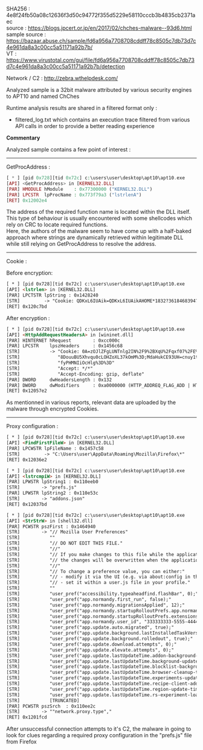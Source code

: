 SHA256 : 4e8f24fb50a08c12636f3d50c94772f355d5229e58110cccb3b4835cb2371aec  
source : https://blogs.jpcert.or.jp/en/2017/02/chches-malware--93d6.html  
sample source : https://bazaar.abuse.ch/sample/fd6a956a7708708cddff78c8505c7db73d7c4e961da8a3c00cc5a51171a92b7b/  
VT : https://www.virustotal.com/gui/file/fd6a956a7708708cddff78c8505c7db73d7c4e961da8a3c00cc5a51171a92b7b/detection  

Network / C2 : http://zebra.wthelpdesk.com/


Analyzed sample is a 32bit malware attributed by various security engines to APT10 and named ChChes

Runtime analysis results are shared in a filtered format only :

- filtered_log.txt which contains an execution trace filtered from various API calls in order to provide a better reading experience


**Commentary**

Analyzed sample contains a few point of interest :

---- 

GetProcAddress :

```php
[ * ] [pid 0x728][tid 0x72c] c:\users\user\desktop\apt10\apt10.exe
[API] <GetProcAddress> in [KERNEL32.DLL] 
[PAR] HMODULE hModule    : 0x77300000 ("KERNEL32.DLL")
[PAR] LPCSTR  lpProcName : 0x773f79a3 ("lstrlenA")
[RET] 0x12002e4
```

The address of the required function name is located within the DLL itself.  
This type of behaviour is usually encountered with some shellcodes which rely on CRC to locate required functions.  
Here, the authors of the malware seem to have come up with a half-baked approach where strings are dynamically retrieved within legitimate DLL while still relying on GetProcAddress to resolve the address.


---- 

Cookie :

Before encryption:
```html
[ * ] [pid 0x728][tid 0x72c] c:\users\user\desktop\apt10\apt10.exe
[API] <lstrlen> in [KERNEL32.DLL] 
[PAR] LPCTSTR lpString : 0x1428240
[STR]         -> "Cookie: QDKxL6IUAik=QDKxL6IUAikAHOME*1832?3618468394?C:\Users\user\AppData\Local\Temp?1.4.1 (1380x1015)*6.3.9600.17415"
[RET] 0x120c7bd
```

After encryption :

```html
[ * ] [pid 0x728][tid 0x72c] c:\users\user\desktop\apt10\apt10.exe
[API] <HttpAddRequestHeadersA> in [wininet.dll] 
[PAR] HINTERNET hRequest        : 0xcc000c
[PAR] LPCSTR    lpszHeaders     : 0x1456c68
[STR]           -> "Cookie: 0A=zOJlZFgLUNTnlg2IN%2F9%2BXqU%2Fqxf07%2FE%3D;gRYg6Q=hQQYFWg0U7GXliMhU9KNjCtiMuY8W6af;yWRl7PVhwA=esnLGd9gWQHvE0z"
[STR]              "8DouuBU5Xhvqu0cLOHZoXL37kOmM%3D;MdaHukCE93UH=cnuy1tJtG1jsEFZ%2Bvffdf2FtM%2BrWXRJg17Q%3D;oNt3uFPkSA=EjijEafEpYVtw3%2Bl%2B"
[STR]              "fyPHMNIiOcHlg%3D%3D"
[STR]              "Accept: */*"
[STR]              "Accept-Encoding: gzip, deflate"
[PAR] DWORD     dwHeadersLength : 0x132
[PAR] DWORD     dwModifiers     : 0xa0000000 (HTTP_ADDREQ_FLAG_ADD | HTTP_ADDREQ_FLAG_REPLACE)
[RET] 0x12057e2
```

As mentionned in various reports, relevant data are uploaded by the malware through encrypted Cookies.

---- 

Proxy configuration :

```html
[ * ] [pid 0x728][tid 0x72c] c:\users\user\desktop\apt10\apt10.exe
[API] <FindFirstFileW> in [KERNEL32.DLL] 
[PAR] LPCWSTR lpFileName : 0x1457c58
[STR]         -> "C:\Users\user\AppData\Roaming\Mozilla\Firefox\*"
[RET] 0x12036e2
```

```html
[ * ] [pid 0x728][tid 0x72c] c:\users\user\desktop\apt10\apt10.exe
[API] <lstrcmpiW> in [KERNEL32.DLL] 
[PAR] LPWSTR lpString1 : 0x110eeb0
[STR]        -> "prefs.js"
[PAR] LPWSTR lpString2 : 0x110e53c
[STR]        -> "addons.json"
[RET] 0x12037bd
```

```html
[ * ] [pid 0x728][tid 0x72c] c:\users\user\desktop\apt10\apt10.exe
[API] <StrStrW> in [shell32.dll] 
[PAR] PCWSTR pszFirst : 0x1464940
[STR]        -> "// Mozilla User Preferences"
[STR]           ""
[STR]           "// DO NOT EDIT THIS FILE."
[STR]           "//"
[STR]           "// If you make changes to this file while the application is running,"
[STR]           "// the changes will be overwritten when the application exits."
[STR]           "//"
[STR]           "// To change a preference value, you can either:"
[STR]           "// - modify it via the UI (e.g. via about:config in the browser); or"
[STR]           "// - set it within a user.js file in your profile."
[STR]           ""
[STR]           "user_pref("accessibility.typeaheadfind.flashBar", 0);"
[STR]           "user_pref("app.normandy.first_run", false);"
[STR]           "user_pref("app.normandy.migrationsApplied", 12);"
[STR]           "user_pref("app.normandy.startupRolloutPrefs.app.normandy.onsync_skew_sec", 3300);"
[STR]           "user_pref("app.normandy.startupRolloutPrefs.extensions.fxmonitor.enabled", true);"
[STR]           "user_pref("app.normandy.user_id", "333333333-5555-4444-bbbb-044444444441");"
[STR]           "user_pref("app.update.auto.migrated", true);"
[STR]           "user_pref("app.update.background.lastInstalledTaskVersion", 4);"
[STR]           "user_pref("app.update.background.rolledout", true);"
[STR]           "user_pref("app.update.download.attempts", 0);"
[STR]           "user_pref("app.update.elevate.attempts", 0);"
[STR]           "user_pref("app.update.lastUpdateTime.addon-background-update-timer", 1732057881);"
[STR]           "user_pref("app.update.lastUpdateTime.background-update-timer", 1732057881);"
[STR]           "user_pref("app.update.lastUpdateTime.blocklist-background-update-timer", 1595534859);"
[STR]           "user_pref("app.update.lastUpdateTime.browser-cleanup-thumbnails", 1732057881);"
[STR]           "user_pref("app.update.lastUpdateTime.experiments-update-timer", 1517701205);"
[STR]           "user_pref("app.update.lastUpdateTime.recipe-client-addon-run", 1732058772);"
[STR]           "user_pref("app.update.lastUpdateTime.region-update-timer", 1732057881);"
[STR]           "user_pref("app.update.lastUpdateTime.rs-experiment-loader-timer", 1734821443);"
[STR]           [TRUNCATED]
[PAR] PCWSTR pszSrch  : 0x110ee2c
[STR]        -> ""network.proxy.type","
[RET] 0x1201fcd
```

After unsuccessful connection attempts to it's C2, the malware in going to look for clues regarding a required proxy configuration in the "prefs.js" file from Firefox
